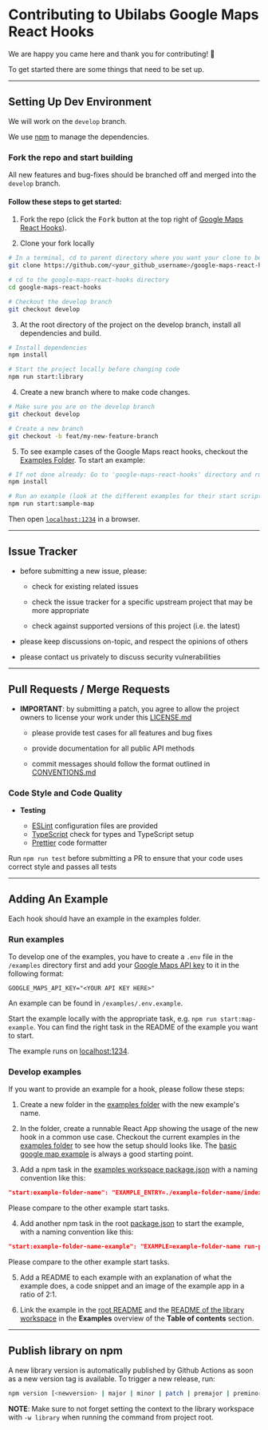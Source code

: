 # Contributing to Ubilabs Google Maps React Hooks

We are happy you came here and thank you for contributing! 🎉

To get started there are some things that need to be set up.

---

## Setting Up Dev Environment

We will work on the `develop` branch.

We use [npm](https://www.npmjs.com/) to manage the dependencies.

### Fork the repo and start building

All new features and bug-fixes should be branched off and merged into the `develop` branch.

#### Follow these steps to get started:

1. Fork the repo (click the <kbd>Fork</kbd> button at the top right of [Google Maps React Hooks](https://github.com/ubilabs/google-maps-react-hooks)).

2. Clone your fork locally

```bash
# In a terminal, cd to parent directory where you want your clone to be, then
git clone https://github.com/<your_github_username>/google-maps-react-hooks.git

# cd to the google-maps-react-hooks directory
cd google-maps-react-hooks

# Checkout the develop branch
git checkout develop
```

3. At the root directory of the project on the develop branch, install all dependencies and build.

```bash
# Install dependencies
npm install

# Start the project locally before changing code
npm run start:library
```

4. Create a new branch where to make code changes.

```bash
# Make sure you are on the develop branch
git checkout develop

# Create a new branch
git checkout -b feat/my-new-feature-branch
```

5. To see example cases of the Google Maps react hooks, checkout the [Examples Folder](./examples). To start an example:

```bash
# If not done already: Go to 'google-maps-react-hooks' directory and run:
npm install

# Run an example (look at the different examples for their start scripts):
npm run start:sample-map
```

Then open [`localhost:1234`](http://localhost:1234) in a browser.

---

## Issue Tracker

- before submitting a new issue, please:

  - check for existing related issues

  - check the issue tracker for a specific upstream project that may be more appropriate

  - check against supported versions of this project (i.e. the latest)

- please keep discussions on-topic, and respect the opinions of others

- please contact us privately to discuss security vulnerabilities

---

## Pull Requests / Merge Requests

- **IMPORTANT**: by submitting a patch, you agree to allow the project owners to license your work under this [LICENSE.md](LICENSE.md)

  - please provide test cases for all features and bug fixes

  - provide documentation for all public API methods

  - commit messages should follow the format outlined in [CONVENTIONS.md](CONVENTIONS.md)

### Code Style and Code Quality

- **Testing**

  - [ESLint](https://eslint.org/) configuration files are provided
  - [TypeScript](https://www.typescriptlang.org/) check for types and TypeScript setup
  - [Prettier](https://prettier.io/) code formatter

Run `npm run test` before submitting a PR to ensure that your code uses correct style and passes all tests

---

## Adding An Example

Each hook should have an example in the examples folder.

### Run examples

To develop one of the examples, you have to create a `.env` file in the `/examples` directory first and add your [Google Maps API key](https://developers.google.com/maps/documentation/embed/get-api-key#:~:text=Go%20to%20the%20Google%20Maps%20Platform%20%3E%20Credentials%20page.&text=On%20the%20Credentials%20page%2C%20click,Click%20Close.) to it in the following format:

```
GOOGLE_MAPS_API_KEY="<YOUR API KEY HERE>"
```

An example can be found in `/examples/.env.example`.

Start the example locally with the appropriate task, e.g. `npm run start:map-example`. You can find the right task in the README of the example you want to start.

The example runs on [localhost:1234](http://localhost:1234).

### Develop examples

If you want to provide an example for a hook, please follow these steps:

1. Create a new folder in the [examples folder](./examples) with the new example's name.

2. In the folder, create a runnable React App showing the usage of the new hook in a common use case. Checkout the current examples in the [examples folder](./examples) to see how the setup should looks like. The [basic google map example](./examples/basic-google-map/) is always a good starting point.

3. Add a npm task in the [examples workspace package.json](./examples/package.json) with a naming convention like this:

```json
"start:example-folder-name": "EXAMPLE_ENTRY=./example-folder-name/index.html npm run start:example"
```

Please compare to the other example start tasks.

4. Add another npm task in the root [package.json](./package.json) to start the example, with a naming convention like this:

```json
"start:example-folder-name-example": "EXAMPLE=example-folder-name run-p start:library start:example"
```

Please compare to the other example start tasks.

5. Add a README to each example with an explanation of what the example does, a code snippet and an image of the example app in a ratio of 2:1.

6. Link the example in the [root README](./README.md) and the [README of the library workspace](./library/README.md) in the **Examples** overview of the **Table of contents** section.

---

## Publish library on npm

A new library version is automatically published by Github Actions as soon as a new version tag is available.
To trigger a new release, run:

```sh
npm version [<newversion> | major | minor | patch | premajor | preminor | prepatch | prerelease | from-git] -w library
```

**NOTE**: Make sure to not forget setting the context to the library workspace with `-w library` when running the command from project root.
